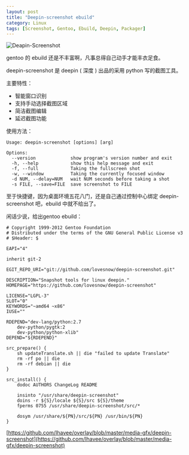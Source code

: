 ```yaml
---
layout: post
title: "Deepin-screenshot ebuild"
category: Linux
tags: [Screenshot, Gentoo, Ebuild, Deepin, Packager]
---
```


![Deapin-Screenshot](//cdn.09hd.com/images/2012/05/deepin-screenshot.png "Deapin-Screenshot")

gentoo 的 ebuild 还是不丰富啊，凡事总得自己动手才能丰衣足食。

<!-- more -->
deepin-screenshot 是 deepin ( 深度 ) 出品的采用 python 写的截图工具。

主要特性：

- 智能窗口识别
- 支持手动选择截图区域
- 简洁截图编辑
- 延迟截图功能

使用方法：

    Usage: deepin-screenshot [options] [arg]

    Options:
      --version             show program's version number and exit
      -h, --help            show this help message and exit
      -f, --full            Taking the fullscreen shot
      -w, --window          Taking the currently focused window
      -d NUM, --delay=NUM   wait NUM seconds before taking a shot
      -s FILE, --save=FILE  save screenshot to FILE

至于快捷键，因为桌面环境五花八门，还是自己通过控制中心绑定 deepin-screenshot 吧，ebuild 中就不给出了。

闲话少说，给出gentoo ebuild：

    # Copyright 1999-2012 Gentoo Foundation
    # Distributed under the terms of the GNU General Public License v3
    # $Header: $

    EAPI="4"

    inherit git-2

    EGIT_REPO_URI="git://github.com/lovesnow/deepin-screenshot.git"

    DESCRIPTION="Snapshot tools for linux deepin."
    HOMEPAGE="https://github.com/lovesnow/deepin-screenshot"

    LICENSE="LGPL-3"
    SLOT="0"
    KEYWORDS="~amd64 ~x86"
    IUSE=""

    RDEPEND="dev-lang/python:2.7
        dev-python/pygtk:2
        dev-python/python-xlib"
    DEPEND="${RDEPEND}"

    src_prepare() {
        sh updateTranslate.sh || die "failed to update Translate"
        rm -rf po || die
        rm -rf debian || die
    }

    src_install() {
        dodoc AUTHORS ChangeLog README

        insinto "/usr/share/deepin-screenshot"
        doins -r ${S}/locale ${S}/src ${S}/theme
        fperms 0755 /usr/share/deepin-screenshot/src/*

        dosym /usr/share/${PN}/src/${PN} /usr/bin/${PN}
    }

[https://github.com/Ihavee/overlay/blob/master/media-gfx/deepin-screenshot](https://github.com/Ihavee/overlay/blob/master/media-gfx/deepin-screenshot)
